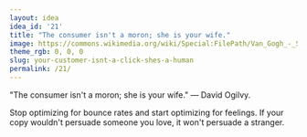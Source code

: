 ```yaml
---
layout: idea
idea_id: '21'
title: "The consumer isn't a moron; she is your wife."
image: https://commons.wikimedia.org/wiki/Special:FilePath/Van_Gogh_-_Starry_Night_-_Google_Art_Project.jpg
theme_rgb: 0, 0, 0
slug: your-customer-isnt-a-click-shes-a-human
permalink: /21/
---
```


"The consumer isn't a moron; she is your wife." — David Ogilvy. 

Stop optimizing for bounce rates and start optimizing for feelings. If your copy wouldn't persuade someone you love, it won't persuade a stranger.
